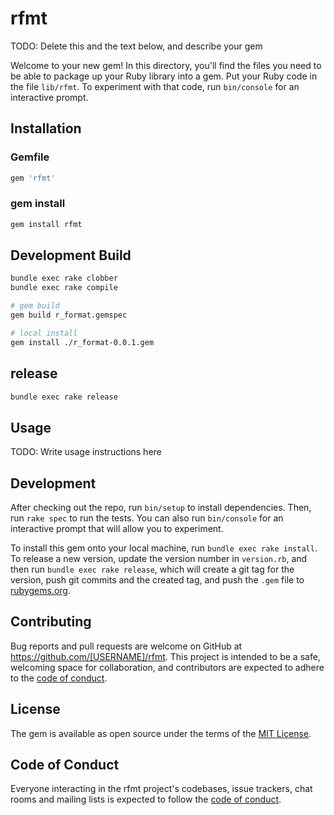 # rfmt

TODO: Delete this and the text below, and describe your gem

Welcome to your new gem! In this directory, you'll find the files you need to be able to package up your Ruby library into a gem. Put your Ruby code in the file `lib/rfmt`. To experiment with that code, run `bin/console` for an interactive prompt.

## Installation

### Gemfile
```ruby
gem 'rfmt'
```

### gem install
```bash
gem install rfmt
```

## Development Build
```bash
bundle exec rake clobber
bundle exec rake compile

# gem build
gem build r_format.gemspec

# local install
gem install ./r_format-0.0.1.gem
```
## release
```bash
bundle exec rake release
```

## Usage

TODO: Write usage instructions here

## Development

After checking out the repo, run `bin/setup` to install dependencies. Then, run `rake spec` to run the tests. You can also run `bin/console` for an interactive prompt that will allow you to experiment.

To install this gem onto your local machine, run `bundle exec rake install`. To release a new version, update the version number in `version.rb`, and then run `bundle exec rake release`, which will create a git tag for the version, push git commits and the created tag, and push the `.gem` file to [rubygems.org](https://rubygems.org).

## Contributing

Bug reports and pull requests are welcome on GitHub at https://github.com/[USERNAME]/rfmt. This project is intended to be a safe, welcoming space for collaboration, and contributors are expected to adhere to the [code of conduct](https://github.com/[USERNAME]/rfmt/blob/main/CODE_OF_CONDUCT.md).

## License

The gem is available as open source under the terms of the [MIT License](https://opensource.org/licenses/MIT).

## Code of Conduct

Everyone interacting in the rfmt project's codebases, issue trackers, chat rooms and mailing lists is expected to follow the [code of conduct](https://github.com/[USERNAME]/rfmt/blob/main/CODE_OF_CONDUCT.md).
